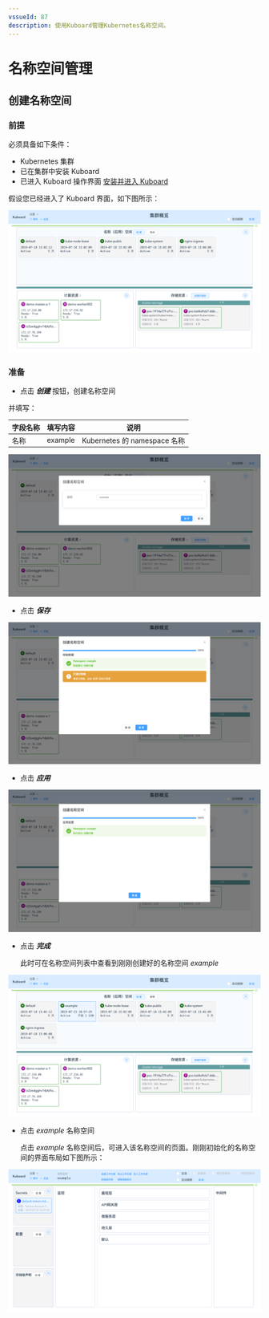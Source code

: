```yaml
---
vssueId: 87
description: 使用Kuboard管理Kubernetes名称空间。
---
```


# 名称空间管理

## 创建名称空间

### 前提

必须具备如下条件：

* Kubernetes 集群
* 已在集群中安装 Kuboard
* 已进入 Kuboard 操作界面 [安装并进入 Kuboard](/install/install-dashboard.html)



假设您已经进入了 Kuboard 界面，如下图所示：

![Kubernetes教程：Kuboard界面](./namespace-create.assets/image-20190723105606081.png)



### 准备

* 点击 ***创建*** 按钮，创建名称空间

并填写：

| 字段名称 | 填写内容 | 说明                         |
| -------- | -------- | ---------------------------- |
| 名称     | example  | Kubernetes 的 namespace 名称 |

![Kubernetes教程：Kuboard创建名称空间](./namespace-create.assets/image-20190723105644937.png)

* 点击 ***保存*** 

![Kubernetes教程：Kuboard保存名称空间](./namespace-create.assets/image-20190723105722999.png)

* 点击 ***应用***

![Kubernetes教程：Kuboard保存名称空间-应用](./namespace-create.assets/image-20190723105748435.png)

* 点击 ***完成***

  此时可在名称空间列表中查看到刚刚创建好的名称空间 *example*

![Kubernetes教程：Kuboard创建名称空间完成](./namespace-create.assets/image-20190723105809872.png)

* 点击 *example* 名称空间

  点击 *example* 名称空间后，可进入该名称空间的页面。刚刚初始化的名称空间的界面布局如下图所示：

![Kubernetes教程：Kuboard进入名称空间页](./namespace-create.assets/image-20190723105830318.png)
